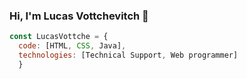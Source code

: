 ### Hi, I'm Lucas Vottchevitch 👋
```js
const LucasVottche = {
  code: [HTML, CSS, Java],
  technologies: [Technical Support, Web programmer]
  }
  ```
<!--
**LucasVottche/LucasVottche** is a ✨ _special_ ✨ repository because its `README.md` (this file) appears on your GitHub profile.

Here are some ideas to get you started:

- 🔭 I’m currently working on ...
- 🌱 I’m currently learning ...
- 👯 I’m looking to collaborate on ...
- 🤔 I’m looking for help with ...
- 💬 Ask me about ...
- 📫 How to reach me: ...
- 😄 Pronouns: ...
- ⚡ Fun fact: ...
-->
